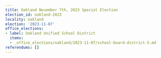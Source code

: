 ```yaml
---
title: Oakland November 7th, 2023 Special Election
election_id: oakland-2023
locality: oakland
election: '2023-11-07'
office_elections:
- label: Oakland Unified School District
  items:
  - _office_elections/oakland/2023-11-07/school-board-district-5.md
referendums: []
---
```

